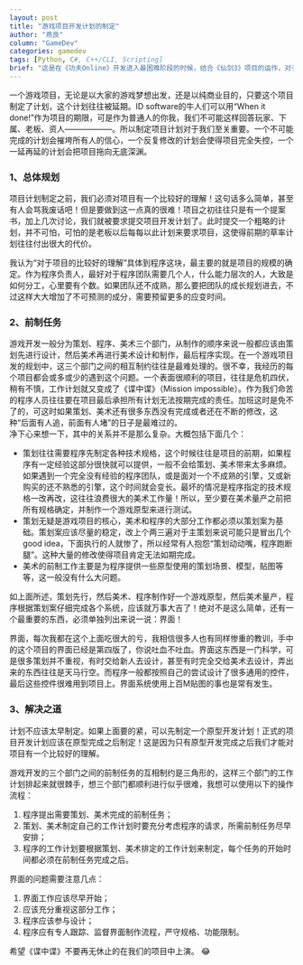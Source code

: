 ```yaml
---
layout: post
title: "游戏项目开发计划的制定"
author: "燕良"
column: "GameDev"
categories: gamedev
tags: [Python, C#, C++/CLI, Scripting]
brief: "这是在《功夫Online》开发进入最困难阶段的时候，结合《仙剑3》项目的运作，对于游戏开发项目规划做的一个总结。"
---
```


一个游戏项目，无论是以大家的游戏梦想出发，还是以纯商业目的，只要这个项目制定了计划，这个计划往往被延期。ID software的牛人们可以用“When it done!”作为项目的期限，可是作为普通人的你我，我们不可能这样回答玩家、下属、老板、资人——————。所以制定项目计划对于我们至关重要。一个不可能完成的计划会摧垮所有人的信心，一个反复修改的计划会使得项目完全失控，一个一延再延的计划会把项目拖向无底深渊。

### 1、总体规划

项目计划制定之前，我们必须对项目有一个比较好的理解！这句话多么简单，甚至有人会骂我废话吧！但是要做到这一点真的很难！项目之初往往只是有一个提案书，加上几次讨论，我们就被要求提交项目开发计划了。此时提交一个粗略的计划，并不可怕，可怕的是老板以后每每以此计划来要求项目，这使得前期的草率计划往往付出很大的代价。  

我认为“对于项目的比较好的理解”具体到程序这块，最主要的就是项目的规模的确定。作为程序负责人，最好对于程序团队需要几个人，什么能力层次的人，大致是如何分工，心里要有个数。如果团队还不成熟，那么要把团队的成长规划进去，不过这样大大增加了不可预测的成分，需要预留更多的应变时间。

### 2、前制任务

游戏开发一般分为策划、程序、美术三个部门，从制作的顺序来说一般都应该由策划先进行设计，然后美术再进行美术设计和制作，最后程序实现。在一个游戏项目发的规划中，这三个部门之间的相互制约往往是最难处理的。很不幸，我经历的每个项目都会或多或少的遇到这个问题。一个表面很顺利的项目，往往是危机四伏， 稍有不慎，工作计划就又变成了《谍中谍》（Mission impossible）。作为我们命苦的程序人员往往要在项目最后承担所有计划无法按期完成的责任。加班这时是免不了的，可这时如果策划、美术还有很多东西没有完成或者还在不断的修改，这种“后面有人追，前面有人堵”的日子是最难过的。  
净下心来想一下，其中的关系并不是那么复杂。大概包括下面几个：  
* 策划往往需要程序先制定各种技术规格，这个时候往往是项目的前期，如果程序有一定经验这部分很快就可以提供，一般不会给策划、美术带来太多麻烦。如果遇到一个完全没有经验的程序团队，或是面对一个不成熟的引擎，又或新购买的还不熟悉的引擎，这个时间就会变长。最坏的情况是程序指定的技术规格一改再改，这往往浪费很大的美术工作量！所以，至少要在美术量产之前把所有规格确定，并制作一个游戏原型来进行测试。
* 策划无疑是游戏项目的核心，美术和程序的大部分工作都必须以策划案为基础。策划案应该尽量的稳定，改上个两三遍对于主策划来说可能只是冒出几个good idea，下面执行的人就惨了，所以经常有人抱怨“策划动动嘴，程序跑断腿”。这种大量的修改使得项目肯定无法如期完成。
* 美术的前制工作主要是为程序提供一些原型使用的策划场景、模型，贴图等等，这一般没有什么大问题。

如上面所述，策划先行，然后美术、程序制作好一个游戏原型，然后美术量产，程序根据策划案仔细完成各个系统，应该就万事大吉了！绝对不是这么简单，还有一个最重要的东西，必须单独列出来说一说：界面！

界面，每次我都在这个上面吃很大的亏，我相信很多人也有同样惨重的教训，手中的这个项目的界面已经是第四版了，你说吐血不吐血。界面这东西是一门科学，可是很多策划并不重视，有时交给新人去设计，甚至有时完全交给美术去设计，弄出来的东西往往是天马行空。而程序一般都按照自己的尝试设计了很多通用的控件，最后这些控件很难用到项目上。界面系统使用上百M贴图的事也是常有发生。

### 3、解决之道
计划不应该太早制定。如果上面要的紧，可以先制定一个原型开发计划！正式的项目开发计划应该在原型完成之后制定！这是因为只有原型开发完成之后我们才能对项目有一个比较好的理解。  

游戏开发的三个部门之间的前制任务的互相制约是三角形的，这样三个部门的工作计划排起来就很棘手，想三个部门都顺利进行似乎很难，我想可以使用以下的操作流程：
1. 程序提出需要策划、美术完成的前制任务；
1. 策划、美术制定自己的工作计划时要充分考虑程序的请求，所需前制任务尽早安排；
1. 程序的工作计划要根据策划、美术排定的工作计划来制定，每个任务的开始时间都必须在前制任务完成之后。
  
 界面的问题需要注意几点：  
 1. 界面工作应该尽早开始；
 1. 应该充分重视这部分工作；
 1. 程序应该参与设计；
 1. 程序应有专人跟踪、监督界面制作流程，严守规格、功能限制。

 希望《谍中谍》不要再无休止的在我们的项目中上演。 :joy: